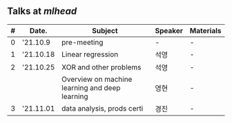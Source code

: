 ## Talks at *mlhead*

|#  |Date.     |Subject                       | Speaker |Materials
|---|----------|------------------------------|---------|---------|
|0  |'21.10.9  |pre-meeting                   |-        |-
|1  |'21.10.18 |Linear regression             |석영     |-
|2  |'21.10.25 |XOR and other problems        |석영     |-
|   |          |Overview on machine learning and deep learning |영현 |-
|3  |'21.11.01 |data analysis, prods certi        |경진     |-

